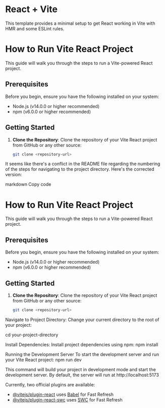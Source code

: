 # React + Vite

This template provides a minimal setup to get React working in Vite with HMR and some ESLint rules.

# How to Run Vite React Project

This guide will walk you through the steps to run a Vite-powered React project.

## Prerequisites

Before you begin, ensure you have the following installed on your system:

- Node.js (v14.0.0 or higher recommended)
- npm (v6.0.0 or higher recommended)

## Getting Started

1. **Clone the Repository**: Clone the repository of your Vite React project from GitHub or any other source:

   ```bash
   git clone <repository-url>

It seems like there's a conflict in the README file regarding the numbering of the steps for navigating to the project directory. Here's the corrected version:

markdown
Copy code
# How to Run Vite React Project

This guide will walk you through the steps to run a Vite-powered React project.

## Prerequisites

Before you begin, ensure you have the following installed on your system:

- Node.js (v14.0.0 or higher recommended)
- npm (v6.0.0 or higher recommended)

## Getting Started

1. **Clone the Repository**: Clone the repository of your Vite React project from GitHub or any other source:

   ```bash
   git clone <repository-url>
   
Navigate to Project Directory: Change your current directory to the root of your project:

cd your-project-directory

Install Dependencies: Install project dependencies using npm:
npm install

Running the Development Server
To start the development server and run your Vite React project:
npm run dev

This command will build your project in development mode and start the development server. By default, the server will run at http://localhost:5173



Currently, two official plugins are available:

- [@vitejs/plugin-react](https://github.com/vitejs/vite-plugin-react/blob/main/packages/plugin-react/README.md) uses [Babel](https://babeljs.io/) for Fast Refresh
- [@vitejs/plugin-react-swc](https://github.com/vitejs/vite-plugin-react-swc) uses [SWC](https://swc.rs/) for Fast Refresh
